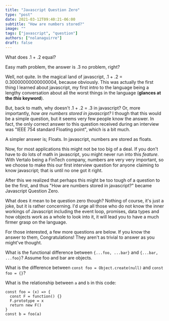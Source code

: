 ```yaml
---
title: "Javascript Question Zero"
type: "post"
date: 2021-03-12T09:40:21-06:00
subtitle: "How are numbers stored?"
image: ""
tags: ["javascript", "question"]
authors: ["nolanaguirre"]
draft: false
---
```


What does .1 + .2 equal?

Easy math problem, the answer is .3 no problem, right?

Well, not quite. In the magical land of javascript, .1 + .2 = 0.30000000000000004, because obviously. This was actually the first thing I learned about javascript, my first intro to the language being a lengthy conversation about all the worst things in the language (**glances at the _this_ keyword**).

But, back to math, why doesn't .1 + .2 = .3 in javascript? Or, more importantly, *how are numbers stored in javascript?* I though that this would be a simple question, but it seems very few people know the answer. In fact, the only correct answer to this question received during an interview was "IEEE 754 standard Floating point", which is a bit much.

A simpler answer is; Floats. In javascript, numbers are stored as floats.

Now, for most applications this might not be too big of a deal. If you don't have to do lots of math in javascript, you might never run into this *feature*. With Vertalo being a FinTech company, numbers are very very important, so we choose to make this our first interview question for anyone claiming to know javascript; that is until no one got it right.

After this we realized that perhaps this might be too tough of a question to be the first, and thus "How are numbers stored in javascript?" became Javascript Question Zero.

What does it mean to be question zero though? Nothing of course, it's just a joke, but it is rather concerning. I'd urge all those who do not know the inner workings of Javascript including the event loop, promises, data types and how objects work as a whole to look into it, it will lead you to have a much firmer grasp on the language.

For those interested, a few more questions are below. If you know the answer to them, Congratulations! They aren't as trivial to answer as you might've thought.

What is the functional difference between `{...foo, ...bar}` and `{...bar, ...foo}`? Assume foo and bar are objects.

What is the difference between `const foo = Object.create(null)` and `const foo = {}`?

What is the relationship between `a` and `b` in this code:
```
const foo = (x) => {
  const F = function() {}
  F.prototype = x
  return new F()
}
const b = foo(a)
```
